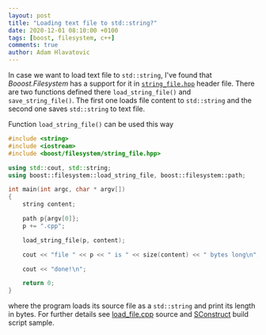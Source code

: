 ```yaml
---
layout: post
title: "Loading text file to std::string?"
date: 2020-12-01 08:10:00 +0100
tags: [boost, filesystem, c++]
comments: true
author: Adam Hlavatovic
---
```

In case we want to load text file to `std::string`, I've found that *Booost.Filesystem* has a support for it in [`string_file.hpp`](https://www.boost.org/doc/libs/1_74_0/boost/filesystem/string_file.hpp) header file. There are two functions defined there `load_string_file()` and `save_string_file()`. The first one loads file content to `std::string` and the second one saves `std::string` to text file.

Function `load_string_file()` can be used this way

```c++
#include <string>
#include <iostream>
#include <boost/filesystem/string_file.hpp>

using std::cout, std::string;
using boost::filesystem::load_string_file, boost::filesystem::path;

int main(int argc, char * argv[])
{
	string content;

	path p{argv[0]};
	p += ".cpp";

	load_string_file(p, content);

	cout << "file " << p << " is " << size(content) << " bytes long\n";

	cout << "done!\n";

	return 0;
}
```

where the program loads its source file as a `std::string` and print its length in bytes. For further details see [load_file.cpp](https://github.com/sansajn/test/blob/master/boost/filesystem/load_file.cpp) source and [SConstruct](https://github.com/sansajn/test/blob/master/boost/filesystem/SConstruct) build script sample.

